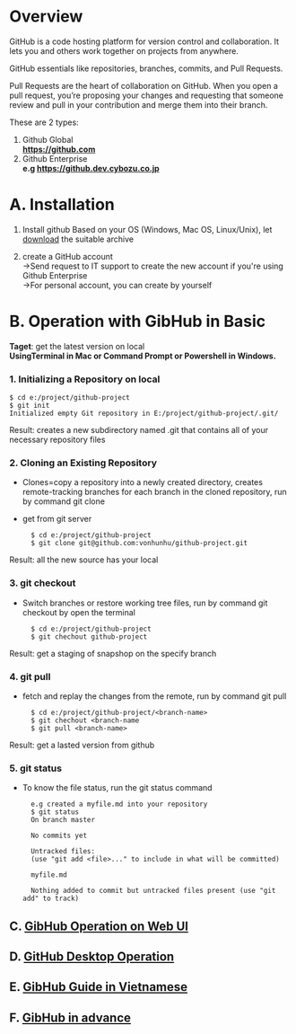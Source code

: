 # Overview

GitHub is a code hosting platform for version control and collaboration. It lets you and others work together on projects from anywhere.

GitHub essentials like repositories, branches, commits, and Pull Requests. 

Pull Requests are the heart of collaboration on GitHub. When you open a pull request, you’re proposing your changes and requesting that someone review and pull in your contribution and merge them into their branch. 

These are 2 types:

1. Github Global   </br> **https://github.com**
2. Github Enterprise </br> **e.g https://github.dev.cybozu.co.jp**


# A. Installation

1. Install github
Based on your OS (Windows, Mac OS, Linux/Unix), let [download](https://git-scm.com/download) the suitable archive

2. create a GitHub account </br>
 ->Send request to IT support to create the new account if you're using Github Enterprise </br>
 ->For personal account, you can create by yourself</br>


# B. Operation with GibHub in Basic
**Taget**: get the latest version on local </br>
**UsingTerminal in Mac or Command Prompt or Powershell in Windows.**

### 1. Initializing a Repository on local

    $ cd e:/project/github-project
    $ git init
    Initialized empty Git repository in E:/project/github-project/.git/

Result: creates a new subdirectory named .git that contains all of your necessary repository files


### 2. Cloning an Existing Repository
* Clones=copy a repository into a newly created directory, creates remote-tracking branches for each branch in the cloned repository, run by command git clone <url>
* <url> get from git server

        $ cd e:/project/github-project
        $ git clone git@github.com:vonhunhu/github-project.git

Result: all the new source has your local


### 3. git checkout
* Switch branches or restore working tree files, run by command git checkout <branch-name> by open the terminal 

        $ cd e:/project/github-project
        $ git chechout github-project

Result: get a staging of snapshop on the specify branch


### 4. git pull
* fetch and replay the changes from the remote, run by command git pull <branch-name>

        $ cd e:/project/github-project/<branch-name>
        $ git chechout <branch-name
        $ git pull <branch-name>

Result: get a lasted version from github



### 5. git status
* To know the file status, run the git status command

        e.g created a myfile.md into your repository
        $ git status
        On branch master

        No commits yet

        Untracked files:
        (use "git add <file>..." to include in what will be committed)

        myfile.md

        Nothing added to commit but untracked files present (use "git add" to track)


## C. [GibHub Operation on Web UI](https://guides.github.com/activities/hello-world/)

## D. [GitHub Desktop Operation](https://help.github.com/desktop-classic/guides/getting-started/)

## E. [GibHub Guide in Vietnamese](http://rogerdudler.github.io/git-guide/index.vi.html)

## F. [GibHub in advance](https://git-scm.com/book/en/v2)